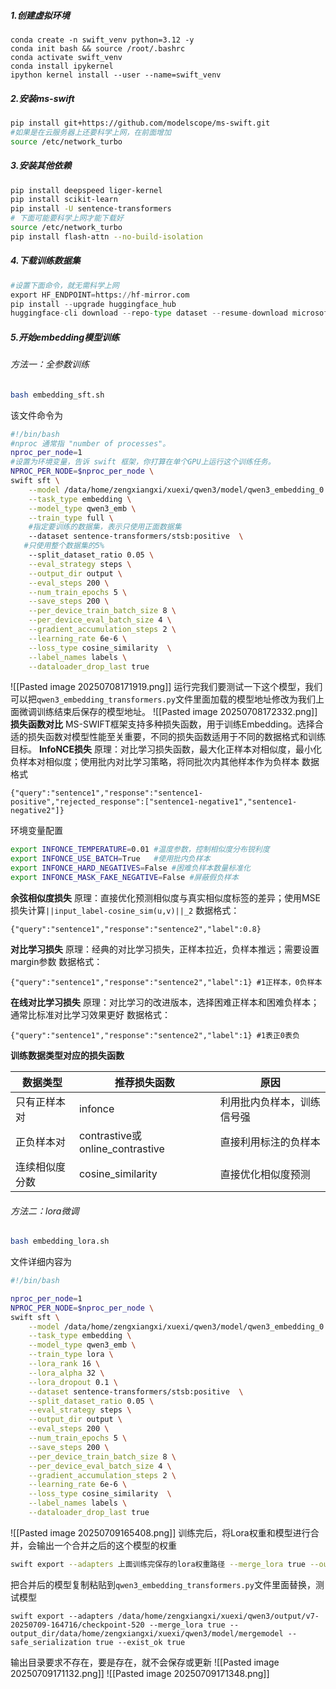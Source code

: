 ##### 1.创建虚拟环境
```
conda create -n swift_venv python=3.12 -y
conda init bash && source /root/.bashrc
conda activate swift_venv
conda install ipykernel
ipython kernel install --user --name=swift_venv
```
##### 2.安装ms-swift
```bash
pip install git+https://github.com/modelscope/ms-swift.git
#如果是在云服务器上还要科学上网，在前面增加
source /etc/network_turbo
```
##### 3.安装其他依赖
```bash
pip install deepspeed liger-kernel
pip install scikit-learn
pip install -U sentence-transformers
# 下面可能要科学上网才能下载好
source /etc/network_turbo
pip install flash-attn --no-build-isolation
```
##### 4.下载训练数据集
```python
#设置下面命令，就无需科学上网
export HF_ENDPOINT=https://hf-mirror.com
pip install --upgrade huggingface_hub
huggingface-cli download --repo-type dataset --resume-download microsoft/ms_marco --local-dir /root/xxx
```
##### 5.开始embedding模型训练
###### 方法一：全参数训练
```bash
bash embedding_sft.sh
```
该文件命令为
```bash
#!/bin/bash
#nproc 通常指 "number of processes"。
nproc_per_node=1 
#设置为环境变量，告诉 swift 框架，你打算在单个GPU上运行这个训练任务。
NPROC_PER_NODE=$nproc_per_node \
swift sft \
    --model /data/home/zengxiangxi/xuexi/qwen3/model/qwen3_embedding_0.6b \
    --task_type embedding \
    --model_type qwen3_emb \
    --train_type full \
    #指定要训练的数据集，表示只使用正面数据集
    --dataset sentence-transformers/stsb:positive  \
   #只使用整个数据集的5%
	--split_dataset_ratio 0.05 \
    --eval_strategy steps \
    --output_dir output \
    --eval_steps 200 \
    --num_train_epochs 5 \
    --save_steps 200 \
    --per_device_train_batch_size 8 \
    --per_device_eval_batch_size 4 \
    --gradient_accumulation_steps 2 \
    --learning_rate 6e-6 \
    --loss_type cosine_similarity  \
    --label_names labels \
    --dataloader_drop_last true 
```
![[Pasted image 20250708171919.png]]
运行完我们要测试一下这个模型，我们可以把`qwen3_embedding_transformers.py`文件里面加载的模型地址修改为我们上面微调训练结束后保存的模型地址。
![[Pasted image 20250708172332.png]]
**损失函数对比**
MS-SWIFT框架支持多种损失函数，用于训练Embedding。选择合适的损失函数对模型性能至关重要，不同的损失函数适用于不同的数据格式和训练目标。
**InfoNCE损失**
原理：对比学习损失函数，最大化正样本对相似度，最小化负样本对相似度；使用批内对比学习策略，将同批次内其他样本作为负样本
数据格式
```
{"query":"sentence1","response":"sentence1-positive","rejected_response":["sentence1-negative1","sentence1-negative2"]}
```
环境变量配置
```bash
export INFONCE_TEMPERATURE=0.01 #温度参数，控制相似度分布锐利度
export INFONCE_USE_BATCH=True   #使用批内负样本
export INFONCE_HARD_NEGATIVES=False #困难负样本数量标准化
export INFONCE_MASK_FAKE_NEGATIVE=False #屏蔽假负样本
```

**余弦相似度损失**
原理：直接优化预测相似度与真实相似度标签的差异；使用MSE损失计算`||input_label-cosine_sim(u,v)||_2`
数据格式：
```
{"query":"sentence1","response":"sentence2","label":0.8}
```

**对比学习损失**
原理：经典的对比学习损失，正样本拉近，负样本推远；需要设置margin参数
数据格式：
```
{"query":"sentence1","response":"sentence2","label":1} #1正样本，0负样本
```

**在线对比学习损失**
原理：对比学习的改进版本，选择困难正样本和困难负样本；通常比标准对比学习效果更好
数据格式：
```
{"query":"sentence1","response":"sentence2","label":1} #1表正0表负
```

**训练数据类型对应的损失函数**


| 数据类型    | 推荐损失函数                         | 原因            |
| ------- | ------------------------------ | ------------- |
| 只有正样本对  | infonce                        | 利用批内负样本，训练信号强 |
| 正负样本对   | contrastive或online_contrastive | 直接利用标注的负样本    |
| 连续相似度分数 | cosine_similarity              | 直接优化相似度预测     |
###### 方法二：lora微调
```bash
bash embedding_lora.sh
```
文件详细内容为
```bash
#!/bin/bash

nproc_per_node=1 
NPROC_PER_NODE=$nproc_per_node \
swift sft \
    --model /data/home/zengxiangxi/xuexi/qwen3/model/qwen3_embedding_0.6b \
    --task_type embedding \
    --model_type qwen3_emb \
    --train_type lora \
    --lora_rank 16 \
    --lora_alpha 32 \
    --lora_dropout 0.1 \
    --dataset sentence-transformers/stsb:positive  \
    --split_dataset_ratio 0.05 \
    --eval_strategy steps \
    --output_dir output \
    --eval_steps 200 \
    --num_train_epochs 5 \
    --save_steps 200 \
    --per_device_train_batch_size 8 \
    --per_device_eval_batch_size 4 \
    --gradient_accumulation_steps 2 \
    --learning_rate 6e-6 \
    --loss_type cosine_similarity  \
    --label_names labels \
    --dataloader_drop_last true 


```
![[Pasted image 20250709165408.png]]
训练完后，将Lora权重和模型进行合并，会输出一个合并之后的这个模型的权重
```bash
swift export --adapters 上面训练完保存的lora权重路径 --merge_lora true --output_dir xxx --safe_serialization true --exist_ok true
```
把合并后的模型复制粘贴到`qwen3_embedding_transformers.py`文件里面替换，测试模型
```
swift export --adapters /data/home/zengxiangxi/xuexi/qwen3/output/v7-20250709-164716/checkpoint-520 --merge_lora true --output_dir/data/home/zengxiangxi/xuexi/qwen3/model/mergemodel --safe_serialization true --exist_ok true
```
输出目录要求不存在，要是存在，就不会保存或更新
![[Pasted image 20250709171132.png]]
![[Pasted image 20250709171348.png]]